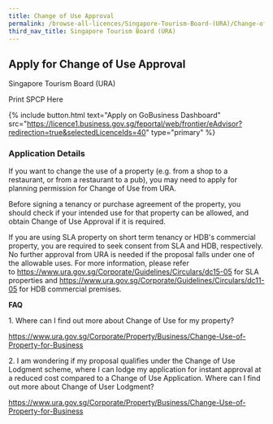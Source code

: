 ```yaml
---
title: Change of Use Approval
permalink: /browse-all-licences/Singapore-Tourism-Board-(URA)/Change-of-Use-Approval
third_nav_title: Singapore Tourism Board (URA)
---
```


## Apply for Change of Use Approval

Singapore Tourism Board (URA)

Print SPCP Here


{% include button.html text="Apply on GoBusiness Dashboard" src="https://licence1.business.gov.sg/feportal/web/frontier/eAdvisor?redirection=true&selectedLicenceIds=40" type="primary" %}

### Application Details

<p>If you want to change the use of a property (e.g. from a shop to a restaurant, or from a restaurant to a pub), you may need to apply for planning permission for Change of Use from URA.&nbsp;</p>
<p>Before signing a tenancy or purchase agreement of the property, you should check if your intended use for that property can be allowed, and obtain Change of Use Approval if it is required.</p>
<p>If you are using SLA property on short term tenancy or HDB's commercial property, you are required to seek consent from SLA and HDB, respectively. No further approval from URA is needed if the proposal falls under one of the allowable uses. For more information, please refer to&nbsp;<a href="https://www.ura.gov.sg/Corporate/Guidelines/Circulars/dc15-05" target="_blank" rel="noopener">https://www.ura.gov.sg/Corporate/Guidelines/Circulars/dc15-05</a>&nbsp;for SLA properties and&nbsp;<a href="https://www.ura.gov.sg/Corporate/Guidelines/Circulars/dc11-05" target="_blank" rel="noopener">https://www.ura.gov.sg/Corporate/Guidelines/Circulars/dc11-05</a>&nbsp;for HDB commercial premises.</p>
<p><strong>FAQ</strong></p>
<p>1. Where can I find out more about Change of Use&nbsp;for my property?</p>
<p><a href="https://www.ura.gov.sg/Corporate/Property/Business/Change-Use-of-Property-for-Business" target="_blank" rel="noopener">https://www.ura.gov.sg/Corporate/Property/Business/Change-Use-of-Property-for-Business</a></p>
<p>2. I am wondering if my proposal qualifies under the Change of Use Lodgment scheme, where I can lodge my application for instant approval at a reduced cost compared to a Change of Use&nbsp;Application. Where can I find out more about Change of User Lodgment?</p>
<p><a href="https://www.ura.gov.sg/Corporate/Property/Business/Change-Use-of-Property-for-Business" target="_blank" rel="noopener">https://www.ura.gov.sg/Corporate/Property/Business/Change-Use-of-Property-for-Business</a></p>

